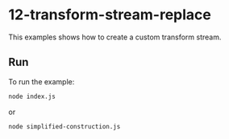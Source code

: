 # 12-transform-stream-replace

This examples shows how to create a custom transform stream.


## Run

To run the example:

```bash
node index.js
```

or

```bash
node simplified-construction.js
```

